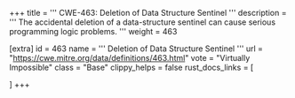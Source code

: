 +++
title = '''
CWE-463: Deletion of Data Structure Sentinel
'''
description	= '''
The accidental deletion of a data-structure sentinel can cause serious programming logic problems.
'''
weight = 463

[extra]
id = 463
name = '''
Deletion of Data Structure Sentinel
'''
url = "https://cwe.mitre.org/data/definitions/463.html"
vote = "Virtually Impossible"
class = "Base"
clippy_helps = false
rust_docs_links = [
	
]
+++
